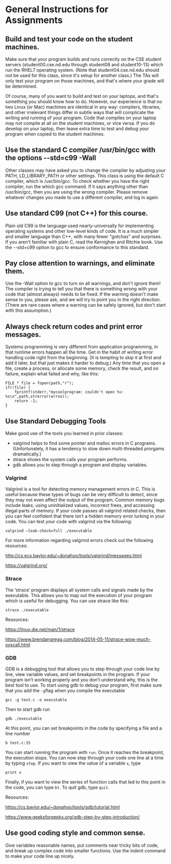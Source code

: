
# General Instructions for Assignments

## Build and test your code on the student machines.

Make sure that your program builds and runs correctly on the CSE student servers (student00.cse.nd.edu through student08 and student10-13) which run the RHEL7 operating system. (Note that student04.cse.nd.edu should not be used for this class, since it's setup for another class.) The TAs will only test your program on those machines, and that's where your grade will be determined.

Of course, many of you want to build and test on your laptops, and that's something you should know how to do. However, our experience is that no two Linux (or Mac) machines are identical in any way: compilers, libraries, and other irrelevant things differ in subtle ways that will complicate the writing and running of your program. Code that compiles on your laptop may not compile at all on the student machines, or vice versa. If you do develop on your laptop, then leave extra time to test and debug your program when copied to the student machines.

## Use the standard C compiler /usr/bin/gcc with the options --std=c99 -Wall

Other classes may have asked you to change the compiler by adjusting your PATH, LD_LIBRARY_PATH or other settings. This class is using the default C compiler, which is /usr/bin/gcc. To check whether you have the right compiler, run the which gcc command. If it says anything other than /usr/bin/gcc, then you are using the wrong compiler. Please remove whatever changes you made to use a different compiler, and log in again.

## Use standard C99 (not C++) for this course.

Plain old C99 is the language used nearly-universally for implementing operating systems and other low-level kinds of code. It is a much simpler and smaller language than C++, with many fewer "gotchas" and surprises. If you aren't familiar with plain C, read the Kernighan and Ritchie book. Use the --std=c99 option to gcc to ensure conformance to this standard.

## Pay close attention to warnings, and eliminate them.

Use the -Wall option to gcc to turn on all warnings, and don't ignore them! The compiler is trying to tell you that there is something wrong with your code that (almost always) needs to be fixed. If the warning doesn't make sense to you, please ask, and we will try to point you in the right direction. (There are rare cases where a warning can be safely ignored, but don't start with this assumption.)

## Always check return codes and print error messages.

Systems programming is very different from application programming, in that runtime errors happen all the time. Get in the habit of writing error handling code right from the beginning. (It is tempting to skip it at first and add it later, but that just makes it harder to debug.) Any time that you open a file, create a process, or allocate some memory, check the result, and on failure, explain what failed and why, like this:

```
FILE * file = fopen(path,"r");
if(!file) {
    fprintf(stderr,"mycoolprogram: couldn't open %s: %s\n",path,strerror(errno));
    return -1;
}
```

## Use Standard Debugging Tools

Make good use of the tools you learned in prior classes:

- valgrind helps to find some pointer and malloc errors in C programs. (Unfortunately, it has a tendency to slow down multi-threaded prorgams dramatically.)
- strace shows the system calls your program performs.
- gdb allows you to step through a program and display variables.

 
### Valgrind
Valgrind is a tool for detecting memory management errors in C. This is useful because these types of bugs can be very difficult to detect, since they may not even affect the output of the program. Common memory bugs include leaks, using uninitialized values, incorrect frees, and accessing illegal parts of memory. If your code passes all valgrind related checks, then you can feel confident that there isn’t a hidden memory error lurking in your code. You can test your code with valgrind via the following:

`valgrind –leak-check=full ./executable`

For more information regarding valgrind errors check out the following resources:

http://cs.ecs.baylor.edu/~donahoo/tools/valgrind/messages.html

https://valgrind.org/

### Strace
The ‘strace’ program displays all system calls and signals made by the executable. This allows you to map out the execution of your program which is useful for debugging. You can use strace like this:

`strace ./executable`

Resources:

https://linux.die.net/man/1/strace

https://www.brendangregg.com/blog/2014-05-11/strace-wow-much-syscall.html

### GDB
GDB is a debugging tool that allows you to step through your code line by line, view variable values, and set breakpoints in the program. If your program isn’t working properly and you don’t understand why, this is the best tool to use. To start using gdb to debug your program, first make sure that you add the `-g`flag when you compile the executable

`gcc -g test.c -o executable`

Then to start gdb run

`gdb ./executable`

At this point, you can set breakpoints in the code by specifying a file and a line number

`b test.c:15`

You can start running the program with `run`. Once it reaches the breakpoint, the execution stops. You can now step through your code one line at a time by typing `step`. If you want to view the value of a variable `x`, type

`print x`

Finally, if you want to view the series of function calls that led to this point in the code, you can type `bt`. To quit gdb, type `quit`.

Resources:

https://cs.baylor.edu/~donahoo/tools/gdb/tutorial.html

https://www.geeksforgeeks.org/gdb-step-by-step-introduction/


## Use good coding style and common sense.

Give variables reasonable names, put comments near tricky bits of code, and break up complex code into smaller functions. Use the indent command to make your code line up nicely.
